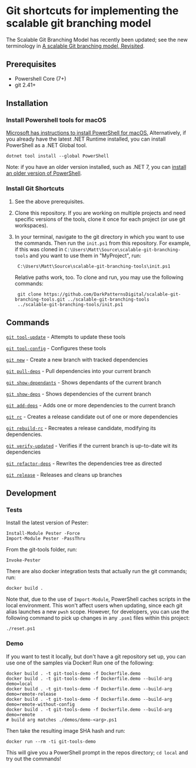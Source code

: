 # Git shortcuts for implementing the scalable git branching model

The Scalable Git Branching Model has recently been updated; see the new
terminology in [A scalable Git branching model,
Revisited](https://dekrey.net/articles/scalable-git-branching-model-revisited/).

## Prerequisites

- Powershell Core (7+)
- git 2.41+

## Installation

### Install Powershell tools for macOS

[Microsoft has instructions to install PowerShell for macOS.][install-powershell-macos] Alternatively, if you already have the latest .NET Runtime installed, you can install PowerShell as a .NET Global tool.

	dotnet tool install --global PowerShell

Note: if you have an older version installed, such as .NET 7, you can [install an older version of PowerShell][dotnet-7-powershell].

### Install Git Shortcuts

1. See the above prerequisites.
2. Clone this repository. If you are working on multiple projects and need specific versions of the tools, clone it once for each project (or use git workspaces).
3. In your terminal, navigate to the git directory in which you want to use the commands. Then run the `init.ps1` from this repository. For example, if this was cloned in `C:\Users\Matt\Source\scalable-git-branching-tools` and you want to use them in "MyProject", run:

        C:\Users\Matt\Source\scalable-git-branching-tools\init.ps1

    Relative paths work, too. To clone and run, you may use the following commands:

        git clone https://github.com/DarkPatternsDigital/scalable-git-branching-tools.git ../scalable-git-branching-tools
        ../scalable-git-branching-tools/init.ps1

## Commands

[`git tool-update`](./docs/tool-update.md) - Attempts to update these tools

[`git tool-config`](./docs/tool-config.md) - Configures these tools

[`git new`](./docs/new.md) - Create a new branch with tracked dependencies

[`git pull-deps`](./docs/pull-deps.md) - Pull dependencies into your current branch

[`git show-dependants`](./docs/show-dependants.md) - Shows dependants of the current branch

[`git show-deps`](./docs/show-deps.md) - Shows dependencies of the current branch

[`git add-deps`](./docs/add-deps.md) - Adds one or more dependencies to the current branch

[`git rc`](./docs/rc.md) - Creates a release candidate out of one or more dependencies

[`git rebuild-rc`](./docs/rebuild-rc.md) - Recreates a release candidate, modifying its dependencies.

[`git verify-updated`](./docs/verify-updated.md) - Verifies if the current branch is up-to-date wit its dependencies

[`git refactor-deps`](./docs/refactor-deps.md) - Rewrites the dependencies tree as directed

[`git release`](./docs/release.md) - Releases and cleans up branches

## Development

### Tests

Install the latest version of Pester:

    Install-Module Pester -Force
    Import-Module Pester -PassThru

From the git-tools folder, run:

    Invoke-Pester

There are also docker integration tests that actually run the git commands; run:

    docker build .

Note that, due to the use of `Import-Module`, PowerShell caches scripts in the local environment. This won't affect users when updating, since each git alias launches a new `pwsh` scope. However, for developers, you can use the following command to pick up changes in any `.psm1` files within this project:

    ./reset.ps1

### Demo

If you want to test it locally, but don't have a git repository set up, you can use one of the samples via Docker! Run one of the following:

    docker build . -t git-tools-demo -f Dockerfile.demo
    docker build . -t git-tools-demo -f Dockerfile.demo --build-arg demo=local
    docker build . -t git-tools-demo -f Dockerfile.demo --build-arg demo=remote-release
    docker build . -t git-tools-demo -f Dockerfile.demo --build-arg demo=remote-without-config
    docker build . -t git-tools-demo -f Dockerfile.demo --build-arg demo=remote
    # build arg matches ./demos/demo-<arg>.ps1

Then take the resulting image SHA hash and run:

    docker run --rm -ti git-tools-demo

This will give you a PowerShell prompt in the repos directory; `cd local` and try out the commands!

[install-powershell-macos]: https://learn.microsoft.com/en-us/powershell/scripting/install/installing-powershell-on-macos?view=powershell-7.4
[dotnet-7-powershell]: https://www.nuget.org/packages/PowerShell/7.3.11

